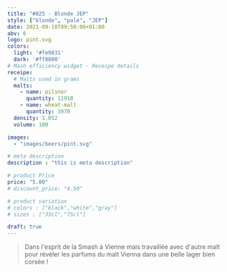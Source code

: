 ```yaml
---
title: "#025 - Blonde JEP"
style: ["blonde", "pale", "JEP"]
date: 2021-09-18T09:50:00+01:00
abv: 6
logo: pint.svg
colors:
  light: '#fe9031'
  dark: '#ff8800'
# Mash efficiency widget - Receipe details
receipe:
  # Malts used in grams
  malts:
    - name: pilsner
      quantity: 11910
    - name: wheat-malt
      quantity: 3970
  density: 1.052
  volume: 100

images:
  - "images/beers/pint.svg"

# meta description
description : "this is meta description"

# product Price
price: "5.00"
# discount_price: "4.50"

# product variation
# colors : ["black","white","gray"]
# sizes : ["33cl","75cl"]

draft: true
---
```


> Dans l'esprit de la Smash à Vienne mais travaillée avec d'autre malt pour révéler les parfums du malt Vienna dans une belle lager bien corsée !
